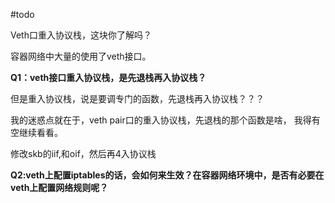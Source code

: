 #todo

Veth口重入协议栈，这块你了解吗？

容器网络中大量的使用了veth接口。



**Q1：veth接口重入协议栈，是先退栈再入协议栈？**

但是重入协议栈，说是要调专门的函数，先退栈再入协议栈？？？

我的迷惑点就在于，veth pair口的重入协议栈，先退栈的那个函数是啥， 我得有空继续看看。

修改skb的iif,和oif，然后再4入协议栈



**Q2:veth上配置iptables的话，会如何来生效？在容器网络环境中，是否有必要在veth上配置网络规则呢？**